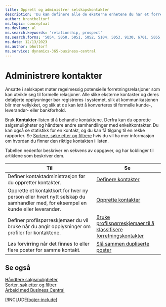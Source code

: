 ```yaml
---
title: Opprett og administrer selskapskontakter
description: 'Du kan definere alle de eksterne enhetene du har et forretningsforhold til (for eksempel prospekter, kunder, leverandører og konsulenter), som kontakter.'
author: brentholtorf
ms.topic: conceptual
ms.devlang: al
ms.search.keywords: 'relationship, prospect'
ms.search.forms: '5054, 5050, 5051, 5052, 5104, 5053, 9130, 6701, 5055, 1604'
ms.date: 12/13/2023
ms.author: bholtorf
ms.service: dynamics-365-business-central
---
```


# Administrere kontakter

Ansatte i selskapet møter regelmessig potensielle forretningsrelasjoner som kan utvikle seg til formelle relasjoner. Alle slike eksterne kontakter og deres detaljerte opplysninger bør registreres i systemet, slik at kommunikasjonen blir mer vellykket, og slik at de kan lett å konverteres til formelle kunde-, leverandør- eller bankforhold.

Bruk **Kontakter**-listen til å behandle kontaktene. Derfra kan du opprette salgsmuligheter og håndtere andre samhandlinger med enkeltkontakter. Du kan også se statistikk for en kontakt, og du kan få tilgang til en rekke rapporter. Se [Sortere, søke etter og filtrere](ui-enter-criteria-filters.md) hvis du vil ha mer informasjon om hvordan du finner den riktige kontakten i listen.  

Tabellen nedenfor beskriver en sekvens av oppgaver, og har koblinger til artiklene som beskriver dem.

| Til | Se |
| --- | --- |
| Definer kontaktadministrasjon før du oppretter kontakter. |[Definere kontakter](marketing-setup-contacts.md) |
| Opprette et kontaktkort for hver ny person eller hvert nytt selskap du samhandler med, for eksempel en kunde eller leverandør. |[Opprette kontakter](marketing-create-contact-companies.md) |
|Definer profilspørreskjemaer du vil bruke når du angir opplysninger om profiler for kontaktene.|[Bruke profilspørreskjemaer til å klassifisere forretningskontakter](marketing-create-contact-profile-questionnaire.md)|
|Løs forvirring når det finnes to eller flere poster for samme kontakt.|[Slå sammen dupliserte poster](sales-how-merge-duplicate-records.md)|

## Se også

[Håndtere salgsmuligheter](marketing-manage-sales-opportunities.md)  
[Sorter, søk etter og filtrer](ui-enter-criteria-filters.md)  
[Arbeid med Business Central](ui-work-product.md)  


[!INCLUDE[footer-include](includes/footer-banner.md)]